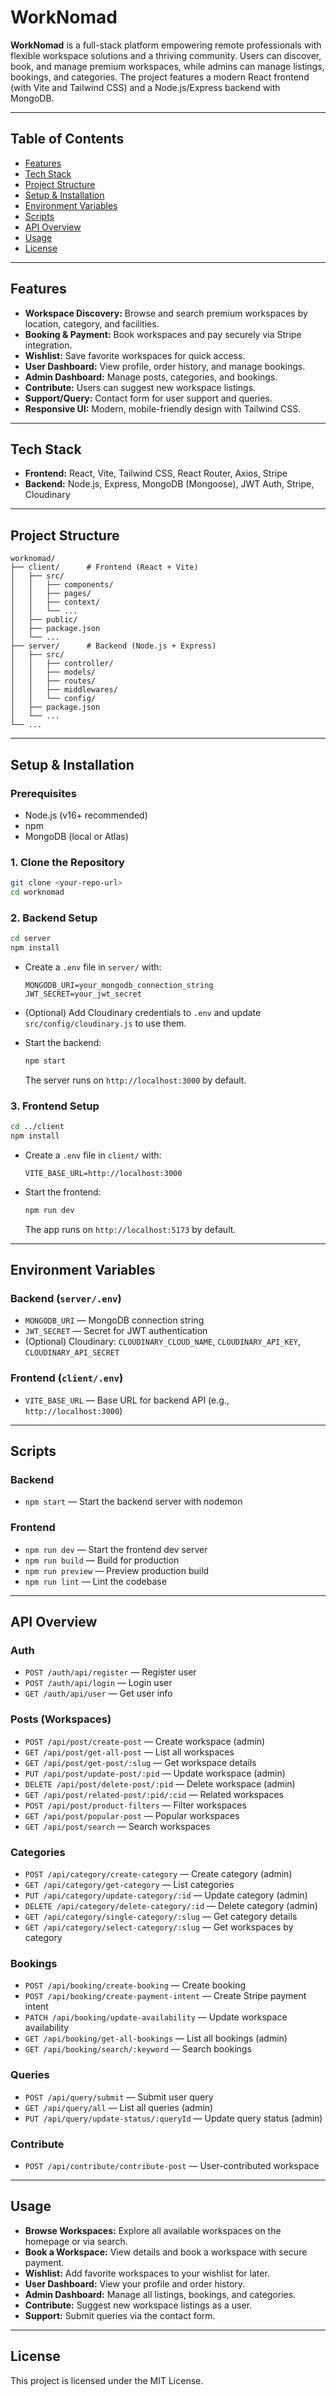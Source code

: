 # WorkNomad

**WorkNomad** is a full-stack platform empowering remote professionals with flexible workspace solutions and a thriving community. Users can discover, book, and manage premium workspaces, while admins can manage listings, bookings, and categories. The project features a modern React frontend (with Vite and Tailwind CSS) and a Node.js/Express backend with MongoDB.

---

## Table of Contents

- [Features](#features)
- [Tech Stack](#tech-stack)
- [Project Structure](#project-structure)
- [Setup & Installation](#setup--installation)
- [Environment Variables](#environment-variables)
- [Scripts](#scripts)
- [API Overview](#api-overview)
- [Usage](#usage)
- [License](#license)

---

## Features

- **Workspace Discovery:** Browse and search premium workspaces by location, category, and facilities.
- **Booking & Payment:** Book workspaces and pay securely via Stripe integration.
- **Wishlist:** Save favorite workspaces for quick access.
- **User Dashboard:** View profile, order history, and manage bookings.
- **Admin Dashboard:** Manage posts, categories, and bookings.
- **Contribute:** Users can suggest new workspace listings.
- **Support/Query:** Contact form for user support and queries.
- **Responsive UI:** Modern, mobile-friendly design with Tailwind CSS.

---

## Tech Stack

- **Frontend:** React, Vite, Tailwind CSS, React Router, Axios, Stripe
- **Backend:** Node.js, Express, MongoDB (Mongoose), JWT Auth, Stripe, Cloudinary

---

## Project Structure

```
worknomad/
├── client/      # Frontend (React + Vite)
│   ├── src/
│   │   ├── components/
│   │   ├── pages/
│   │   ├── context/
│   │   └── ...
│   ├── public/
│   ├── package.json
│   └── ...
├── server/      # Backend (Node.js + Express)
│   ├── src/
│   │   ├── controller/
│   │   ├── models/
│   │   ├── routes/
│   │   ├── middlewares/
│   │   └── config/
│   ├── package.json
│   └── ...
└── ...
```

---

## Setup & Installation

### Prerequisites

- Node.js (v16+ recommended)
- npm
- MongoDB (local or Atlas)

### 1. Clone the Repository

```sh
git clone <your-repo-url>
cd worknomad
```

### 2. Backend Setup

```sh
cd server
npm install
```

- Create a `.env` file in `server/` with:
  ```
  MONGODB_URI=your_mongodb_connection_string
  JWT_SECRET=your_jwt_secret
  ```
- (Optional) Add Cloudinary credentials to `.env` and update `src/config/cloudinary.js` to use them.

- Start the backend:
  ```sh
  npm start
  ```
  The server runs on `http://localhost:3000` by default.

### 3. Frontend Setup

```sh
cd ../client
npm install
```

- Create a `.env` file in `client/` with:
  ```
  VITE_BASE_URL=http://localhost:3000
  ```
- Start the frontend:
  ```sh
  npm run dev
  ```
  The app runs on `http://localhost:5173` by default.

---

## Environment Variables

### Backend (`server/.env`)

- `MONGODB_URI` — MongoDB connection string
- `JWT_SECRET` — Secret for JWT authentication
- (Optional) Cloudinary: `CLOUDINARY_CLOUD_NAME`, `CLOUDINARY_API_KEY`, `CLOUDINARY_API_SECRET`

### Frontend (`client/.env`)

- `VITE_BASE_URL` — Base URL for backend API (e.g., `http://localhost:3000`)

---

## Scripts

### Backend

- `npm start` — Start the backend server with nodemon

### Frontend

- `npm run dev` — Start the frontend dev server
- `npm run build` — Build for production
- `npm run preview` — Preview production build
- `npm run lint` — Lint the codebase

---

## API Overview

### Auth

- `POST /auth/api/register` — Register user
- `POST /auth/api/login` — Login user
- `GET /auth/api/user` — Get user info

### Posts (Workspaces)

- `POST /api/post/create-post` — Create workspace (admin)
- `GET /api/post/get-all-post` — List all workspaces
- `GET /api/post/get-post/:slug` — Get workspace details
- `PUT /api/post/update-post/:pid` — Update workspace (admin)
- `DELETE /api/post/delete-post/:pid` — Delete workspace (admin)
- `GET /api/post/related-post/:pid/:cid` — Related workspaces
- `POST /api/post/product-filters` — Filter workspaces
- `GET /api/post/popular-post` — Popular workspaces
- `GET /api/post/search` — Search workspaces

### Categories

- `POST /api/category/create-category` — Create category (admin)
- `GET /api/category/get-category` — List categories
- `PUT /api/category/update-category/:id` — Update category (admin)
- `DELETE /api/category/delete-category/:id` — Delete category (admin)
- `GET /api/category/single-category/:slug` — Get category details
- `GET /api/category/select-category/:slug` — Get workspaces by category

### Bookings

- `POST /api/booking/create-booking` — Create booking
- `POST /api/booking/create-payment-intent` — Create Stripe payment intent
- `PATCH /api/booking/update-availability` — Update workspace availability
- `GET /api/booking/get-all-bookings` — List all bookings (admin)
- `GET /api/booking/search/:keyword` — Search bookings

### Queries

- `POST /api/query/submit` — Submit user query
- `GET /api/query/all` — List all queries (admin)
- `PUT /api/query/update-status/:queryId` — Update query status (admin)

### Contribute

- `POST /api/contribute/contribute-post` — User-contributed workspace

---

## Usage

- **Browse Workspaces:** Explore all available workspaces on the homepage or via search.
- **Book a Workspace:** View details and book a workspace with secure payment.
- **Wishlist:** Add favorite workspaces to your wishlist for later.
- **User Dashboard:** View your profile and order history.
- **Admin Dashboard:** Manage all listings, bookings, and categories.
- **Contribute:** Suggest new workspace listings as a user.
- **Support:** Submit queries via the contact form.

---

## License

This project is licensed under the MIT License.
